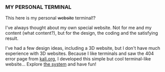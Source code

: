 ### MY PERSONAL TERMINAL
This here is my personal ~~website~~ terminal!?

I've always thought about my own special website.
Not for me and my content (what content?),
but for the design, the coding and the satisfying result.

I've had a few design ideas, including a 3D website,
but I don't have much experience with 3D websites.
Because I like terminals and saw the 404 error page from [kali.org](kali.org),
I developed this simple but cool terminal-like website...
Explore [the system](https://90n45-d3v.github.io) and have fun!

